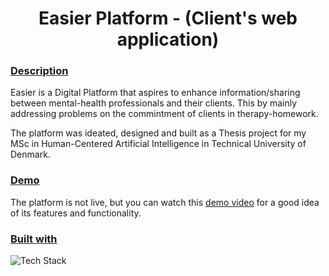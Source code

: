 <h1 align="center">Easier Platform - (Client's web application)</h1>

### <ins>Description</ins>
Easier is a Digital Platform that aspires to enhance information/sharing between mental-health professionals and their clients.
This by mainly addressing problems on the commintment of clients in therapy-homework. 

The platform was ideated, designed and built as a Thesis project for my MSc in Human-Centered Artificial Intelligence in Technical University of Denmark.

### <ins>Demo</ins>
The platform is not live, but you can watch this [demo video](https://youtu.be/omxkoQRSCYw) for a good idea of its features and functionality.

### <ins>Built with</ins>
![Tech Stack](../assets/techStack.jpg)




